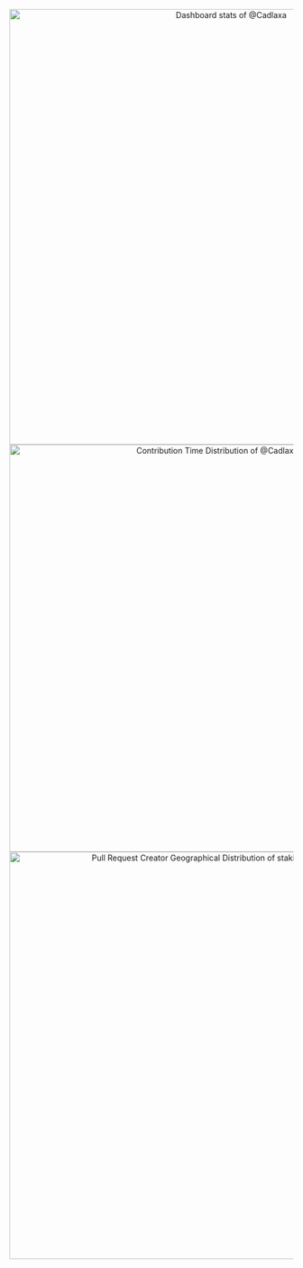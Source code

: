 <p align="center">
<!-- Copy-paste in your Readme.md file -->
<a href="https://next.ossinsight.io/widgets/official/compose-user-dashboard-stats?user_id=92255161" target="_blank" style="display: block" align="center">
  <picture>
    <source media="(prefers-color-scheme: dark)" srcset="https://next.ossinsight.io/widgets/official/compose-user-dashboard-stats/thumbnail.png?user_id=92255161&image_size=auto&color_scheme=dark" width="771" height="auto">
    <img alt="Dashboard stats of @Cadlaxa" src="https://next.ossinsight.io/widgets/official/compose-user-dashboard-stats/thumbnail.png?user_id=92255161&image_size=auto&color_scheme=light" width="771" height="auto">
  </picture>
</a>
<!-- Made with [OSS Insight](https://ossinsight.io/) -->

<!-- Copy-paste in your Readme.md file -->
<a href="https://next.ossinsight.io/widgets/official/analyze-user-contribution-time-distribution?user_id=92255161&period=all_times" target="_blank" style="display: block" align="center">
  <picture>
    <source media="(prefers-color-scheme: dark)" srcset="https://next.ossinsight.io/widgets/official/analyze-user-contribution-time-distribution/thumbnail.png?user_id=92255161&period=all_times&image_size=auto&color_scheme=dark" width="721" height="auto">
    <img alt="Contribution Time Distribution of @Cadlaxa" src="https://next.ossinsight.io/widgets/official/analyze-user-contribution-time-distribution/thumbnail.png?user_id=92255161&period=all_times&image_size=auto&color_scheme=light" width="721" height="auto">
  </picture>
</a>
<!-- Made with [OSS Insight](https://ossinsight.io/) -->

<!-- Copy-paste in your Readme.md file -->
<a href="https://next.ossinsight.io/widgets/official/analyze-repo-stars-map?activity=pull-request-creators&repo_id=27212980" target="_blank" style="display: block" align="center">
  <picture>
    <source media="(prefers-color-scheme: dark)" srcset="https://next.ossinsight.io/widgets/official/analyze-repo-stars-map/thumbnail.png?activity=pull-request-creators&repo_id=27212980&image_size=auto&color_scheme=dark" width="721" height="auto">
    <img alt="Pull Request Creator Geographical Distribution of stakira/OpenUtau" src="https://next.ossinsight.io/widgets/official/analyze-repo-stars-map/thumbnail.png?activity=pull-request-creators&repo_id=27212980&image_size=auto&color_scheme=light" width="721" height="auto">
  </picture>
</a>
<!-- Made with [OSS Insight](https://ossinsight.io/) -->
